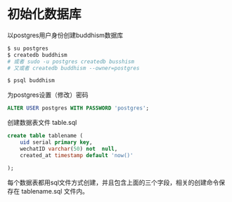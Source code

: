 # 初始化数据库

以postgres用户身份创建buddhism数据库
```bash
$ su postgres
$ createdb buddhism
# 或者 sudo -u postgres createdb busshism
# 又或者 createdb buddhism --owner=postgres

$ psql buddhism
```

为postgres设置（修改）密码
```sql
ALTER USER postgres WITH PASSWORD 'postgres';
```

创建数据表文件 table.sql
```sql
create table tablename (
    uid serial primary key,
    wechatID varchar(50) not  null,
    created_at timestamp default 'now()'

);
```

每个数据表都用sql文件方式创建，并且包含上面的三个字段，相关的创建命令保存在  tablename.sql 文件内。
